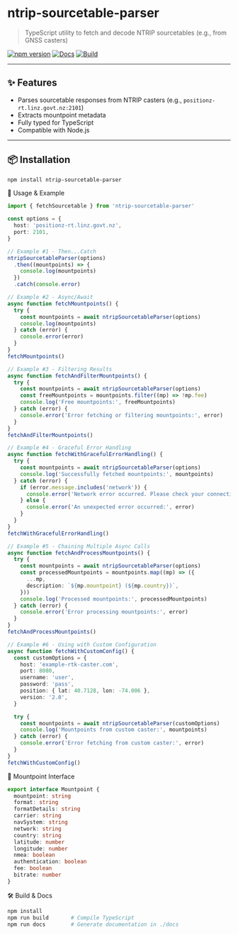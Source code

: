 # ntrip-sourcetable-parser

> TypeScript utility to fetch and decode NTRIP sourcetables (e.g., from GNSS casters)

[![npm version](https://img.shields.io/npm/v/ntrip-sourcetable-parser.svg)](https://www.npmjs.com/package/ntrip-sourcetable-parser)
[![Docs](https://img.shields.io/badge/docs-view-blue.svg)](https://roaldjap.github.io/ntrip-sourcetable-parser/)
[![Build](https://github.com/roaldjap/ntrip-sourcetable-parser/actions/workflows/deploy-docs.yml/badge.svg)](https://github.com/roaldjap/ntrip-sourcetable-parser/actions)

---

## ✨ Features

- Parses sourcetable responses from NTRIP casters (e.g., `positionz-rt.linz.govt.nz:2101`)
- Extracts mountpoint metadata
- Fully typed for TypeScript
- Compatible with Node.js

---

## 📦 Installation

```bash
npm install ntrip-sourcetable-parser
```

🚀 Usage & Example

```ts
import { fetchSourcetable } from 'ntrip-sourcetable-parser'

const options = {
  host: 'positionz-rt.linz.govt.nz',
  port: 2101,
}

// Example #1 - Then...Catch
ntripSourcetableParser(options)
  .then((mountpoints) => {
    console.log(mountpoints)
  })
  .catch(console.error)

// Example #2 - Async/Await
async function fetchMountpoints() {
  try {
    const mountpoints = await ntripSourcetableParser(options)
    console.log(mountpoints)
  } catch (error) {
    console.error(error)
  }
}
fetchMountpoints()

// Example #3 - Filtering Results
async function fetchAndFilterMountpoints() {
  try {
    const mountpoints = await ntripSourcetableParser(options)
    const freeMountpoints = mountpoints.filter((mp) => !mp.fee)
    console.log('Free mountpoints:', freeMountpoints)
  } catch (error) {
    console.error('Error fetching or filtering mountpoints:', error)
  }
}
fetchAndFilterMountpoints()

// Example #4 - Graceful Error Handling
async function fetchWithGracefulErrorHandling() {
  try {
    const mountpoints = await ntripSourcetableParser(options)
    console.log('Successfully fetched mountpoints:', mountpoints)
  } catch (error) {
    if (error.message.includes('network')) {
      console.error('Network error occurred. Please check your connection.')
    } else {
      console.error('An unexpected error occurred:', error)
    }
  }
}
fetchWithGracefulErrorHandling()

// Example #5 - Chaining Multiple Async Calls
async function fetchAndProcessMountpoints() {
  try {
    const mountpoints = await ntripSourcetableParser(options)
    const processedMountpoints = mountpoints.map((mp) => ({
      ...mp,
      description: `${mp.mountpoint} (${mp.country})`,
    }))
    console.log('Processed mountpoints:', processedMountpoints)
  } catch (error) {
    console.error('Error processing mountpoints:', error)
  }
}
fetchAndProcessMountpoints()

// Example #6 - Using with Custom Configuration
async function fetchWithCustomConfig() {
  const customOptions = {
    host: 'example-rtk-caster.com',
    port: 8080,
    username: 'user',
    password: 'pass',
    position: { lat: 40.7128, lon: -74.006 },
    version: '2.0',
  }

  try {
    const mountpoints = await ntripSourcetableParser(customOptions)
    console.log('Mountpoints from custom caster:', mountpoints)
  } catch (error) {
    console.error('Error fetching from custom caster:', error)
  }
}
fetchWithCustomConfig()
```

📘 Mountpoint Interface

```ts
export interface Mountpoint {
  mountpoint: string
  format: string
  formatDetails: string
  carrier: string
  navSystem: string
  network: string
  country: string
  latitude: number
  longitude: number
  nmea: boolean
  authentication: boolean
  fee: boolean
  bitrate: number
}
```

🛠 Build & Docs

```bash
npm install
npm run build       # Compile TypeScript
npm run docs        # Generate documentation in ./docs
```
